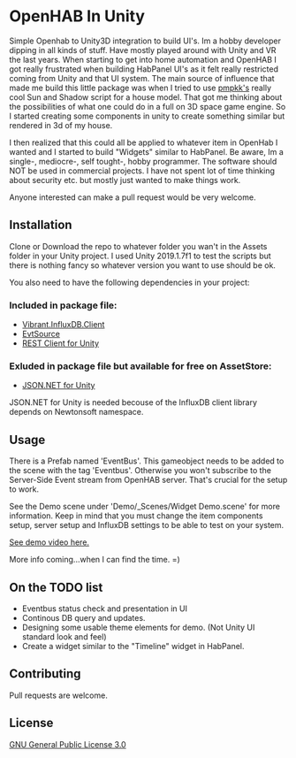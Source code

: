 # OpenHAB In Unity
Simple Openhab to Unity3D integration to build UI's.
Im a hobby developer dipping in all kinds of stuff. Have mostly played around with Unity and VR the last years.
When starting to get into home automation and OpenHAB I got really frustrated when building HabPanel UI's as it felt
really restricted coming from Unity and that UI system. The main source of influence that made me build this little package was 
when I tried to use [pmpkk's](https://community.openhab.org/t/show-current-sun-position-and-shadow-of-house-generate-svg/34764) really cool
Sun and Shadow script for a house model. That got me thinking about the possibilities of what one could do in a full on 3D space game
engine. So I started creating some components in unity to create something similar but rendered in 3d of my house.

I then realized that this could all be applied to whatever item in OpenHab I wanted and I started to build "Widgets" similar to HabPanel.
Be aware, Im a single-, mediocre-, self tought-, hobby programmer. The software should NOT be used in commercial projects. 
I have not spent lot of time thinking about security etc. but mostly just wanted to make things work. 

Anyone interested can make a pull request would be very welcome.

## Installation
Clone or Download the repo to whatever folder you wan't in the Assets folder in your Unity project. I used Unity 2019.1.7f1 to test the
scripts but there is nothing fancy so whatever version you want to use should be ok.

You also need to have the following dependencies in your project:

### Included in package file:
* [Vibrant.InfluxDB.Client](https://github.com/MikaelGRA/InfluxDB.Client/tree/master/src/Vibrant.InfluxDB.Client)
* [EvtSource](https://github.com/3ventic/EvtSource)
* [REST Client for Unity](https://github.com/proyecto26/RestClient)

### Exluded in package file but available for free on AssetStore:
* [JSON.NET for Unity](https://assetstore.unity.com/detail/tools/input-management/json-net-for-unity-11347)

JSON.NET for Unity is needed becouse of the InfluxDB client library depends on Newtonsoft namespace.

## Usage
There is a Prefab named 'EventBus'. This gameobject needs to be added to the scene with the tag 'Eventbus'. Otherwise you won't subscribe to the Server-Side Event stream from OpenHAB server. That's crucial for
the setup to work.

See the Demo scene under 'Demo/_Scenes/Widget Demo.scene' for more information. Keep in mind that you must change the item components setup, server setup and InfluxDB settings to be able to test on your system.

[See demo video here.](https://youtu.be/FQb78mdTZLY)

More info coming...when I can find the time. =)

## On the TODO list
* Eventbus status check and presentation in UI
* Continous DB query and updates.
* Designing some usable theme elements for demo. (Not Unity UI standard look and feel)
* Create a widget similar to the "Timeline" widget in HabPanel.

## Contributing
Pull requests are welcome.

## License
[GNU General Public License 3.0](https://choosealicense.com/licenses/gpl-3.0/)
